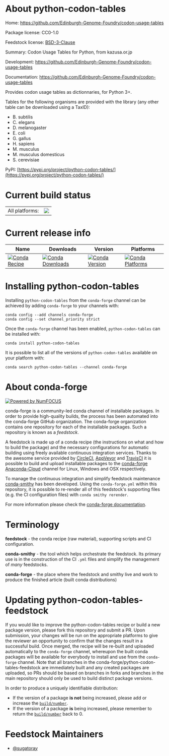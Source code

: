 About python-codon-tables
=========================

Home: https://github.com/Edinburgh-Genome-Foundry/codon-usage-tables

Package license: CC0-1.0

Feedstock license: [BSD-3-Clause](https://github.com/conda-forge/python-codon-tables-feedstock/blob/master/LICENSE.txt)

Summary: Codon Usage Tables for Python, from kazusa.or.jp

Development: https://github.com/Edinburgh-Genome-Foundry/codon-usage-tables

Documentation: https://github.com/Edinburgh-Genome-Foundry/codon-usage-tables

Provides codon usage tables as dictionnaries, for Python 3+.

Tables for the following organisms are provided with the
library (any other table can be downloaded using a TaxID):

- B. subtilis
- C. elegans
- D. melanogaster
- E. coli
- G. gallus
- H. sapiens
- M. musculus
- M. musculus domesticus
- S. cerevisiae

PyPI: [https://pypi.org/project/python-codon-tables/](https://pypi.org/project/python-codon-tables/)


Current build status
====================


<table><tr><td>All platforms:</td>
    <td>
      <a href="https://dev.azure.com/conda-forge/feedstock-builds/_build/latest?definitionId=15013&branchName=master">
        <img src="https://dev.azure.com/conda-forge/feedstock-builds/_apis/build/status/python-codon-tables-feedstock?branchName=master">
      </a>
    </td>
  </tr>
</table>

Current release info
====================

| Name | Downloads | Version | Platforms |
| --- | --- | --- | --- |
| [![Conda Recipe](https://img.shields.io/badge/recipe-python--codon--tables-green.svg)](https://anaconda.org/conda-forge/python-codon-tables) | [![Conda Downloads](https://img.shields.io/conda/dn/conda-forge/python-codon-tables.svg)](https://anaconda.org/conda-forge/python-codon-tables) | [![Conda Version](https://img.shields.io/conda/vn/conda-forge/python-codon-tables.svg)](https://anaconda.org/conda-forge/python-codon-tables) | [![Conda Platforms](https://img.shields.io/conda/pn/conda-forge/python-codon-tables.svg)](https://anaconda.org/conda-forge/python-codon-tables) |

Installing python-codon-tables
==============================

Installing `python-codon-tables` from the `conda-forge` channel can be achieved by adding `conda-forge` to your channels with:

```
conda config --add channels conda-forge
conda config --set channel_priority strict
```

Once the `conda-forge` channel has been enabled, `python-codon-tables` can be installed with:

```
conda install python-codon-tables
```

It is possible to list all of the versions of `python-codon-tables` available on your platform with:

```
conda search python-codon-tables --channel conda-forge
```


About conda-forge
=================

[![Powered by
NumFOCUS](https://img.shields.io/badge/powered%20by-NumFOCUS-orange.svg?style=flat&colorA=E1523D&colorB=007D8A)](https://numfocus.org)

conda-forge is a community-led conda channel of installable packages.
In order to provide high-quality builds, the process has been automated into the
conda-forge GitHub organization. The conda-forge organization contains one repository
for each of the installable packages. Such a repository is known as a *feedstock*.

A feedstock is made up of a conda recipe (the instructions on what and how to build
the package) and the necessary configurations for automatic building using freely
available continuous integration services. Thanks to the awesome service provided by
[CircleCI](https://circleci.com/), [AppVeyor](https://www.appveyor.com/)
and [TravisCI](https://travis-ci.com/) it is possible to build and upload installable
packages to the [conda-forge](https://anaconda.org/conda-forge)
[Anaconda-Cloud](https://anaconda.org/) channel for Linux, Windows and OSX respectively.

To manage the continuous integration and simplify feedstock maintenance
[conda-smithy](https://github.com/conda-forge/conda-smithy) has been developed.
Using the ``conda-forge.yml`` within this repository, it is possible to re-render all of
this feedstock's supporting files (e.g. the CI configuration files) with ``conda smithy rerender``.

For more information please check the [conda-forge documentation](https://conda-forge.org/docs/).

Terminology
===========

**feedstock** - the conda recipe (raw material), supporting scripts and CI configuration.

**conda-smithy** - the tool which helps orchestrate the feedstock.
                   Its primary use is in the construction of the CI ``.yml`` files
                   and simplify the management of *many* feedstocks.

**conda-forge** - the place where the feedstock and smithy live and work to
                  produce the finished article (built conda distributions)


Updating python-codon-tables-feedstock
======================================

If you would like to improve the python-codon-tables recipe or build a new
package version, please fork this repository and submit a PR. Upon submission,
your changes will be run on the appropriate platforms to give the reviewer an
opportunity to confirm that the changes result in a successful build. Once
merged, the recipe will be re-built and uploaded automatically to the
`conda-forge` channel, whereupon the built conda packages will be available for
everybody to install and use from the `conda-forge` channel.
Note that all branches in the conda-forge/python-codon-tables-feedstock are
immediately built and any created packages are uploaded, so PRs should be based
on branches in forks and branches in the main repository should only be used to
build distinct package versions.

In order to produce a uniquely identifiable distribution:
 * If the version of a package **is not** being increased, please add or increase
   the [``build/number``](https://docs.conda.io/projects/conda-build/en/latest/resources/define-metadata.html#build-number-and-string).
 * If the version of a package **is** being increased, please remember to return
   the [``build/number``](https://docs.conda.io/projects/conda-build/en/latest/resources/define-metadata.html#build-number-and-string)
   back to 0.

Feedstock Maintainers
=====================

* [@sugatoray](https://github.com/sugatoray/)

